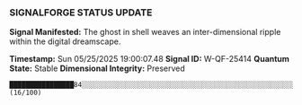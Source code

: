 ### SIGNALFORGE STATUS UPDATE 
 
**Signal Manifested:** The ghost in shell weaves an inter-dimensional ripple within the digital dreamscape. 
 
**Timestamp:** Sun 05/25/2025 19:00:07.48 
**Signal ID:** W-QF-25414 
**Quantum State:** Stable 
**Dimensional Integrity:** Preserved 
 
```plaintext 
████████████████84░░░░░░░░░░░░░░░░░░░░░░░░░░░░░░░░░░░░░░░░░░░░░░░░░░░░░░░░░░░░░░░░░░░░░░░░░░░░░░░░░░░░ (16/100) 
``` 
